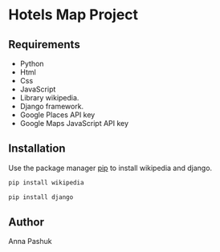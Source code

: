 # Hotels Map Project


## Requirements
* Python
* Html
* Css
* JavaScript
* Library wikipedia. 
* Django framework.
* Google Places API key
* Google Maps JavaScript API key

## Installation
Use the package manager [pip](https://pip.pypa.io/en/stable/) to install wikipedia and django.

```bash
pip install wikipedia
```

```bash
pip install django
```

## Author 
Anna Pashuk
